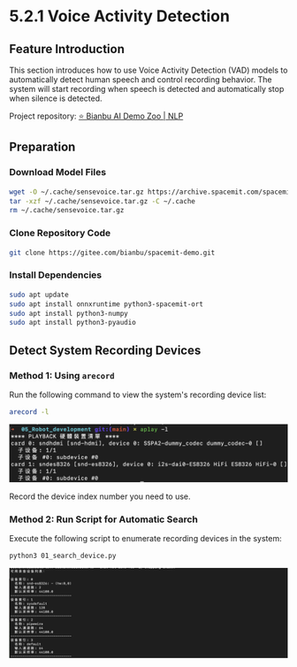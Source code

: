 # 5.2.1 Voice Activity Detection

## Feature Introduction

This section introduces how to use Voice Activity Detection (VAD) models to automatically detect human speech and control recording behavior. The system will start recording when speech is detected and automatically stop when silence is detected.

Project repository: [⭐ Bianbu AI Demo Zoo | NLP](https://gitee.com/bianbu/spacemit-demo.git)

## Preparation

### Download Model Files

```bash
wget -O ~/.cache/sensevoice.tar.gz https://archive.spacemit.com/spacemit-ai/openwebui/sensevoice.tar.gz 
tar -xzf ~/.cache/sensevoice.tar.gz -C ~/.cache
rm ~/.cache/sensevoice.tar.gz
```

### Clone Repository Code

```bash
git clone https://gitee.com/bianbu/spacemit-demo.git
```

### Install Dependencies

```bash
sudo apt update
sudo apt install onnxruntime python3-spacemit-ort
sudo apt install python3-numpy
sudo apt install python3-pyaudio
```

## Detect System Recording Devices

### Method 1: Using `arecord`

Run the following command to view the system's recording device list:

```bash
arecord -l
```

![](images/arecord.jpg)

Record the device index number you need to use.

### Method 2: Run Script for Automatic Search

Execute the following script to enumerate recording devices in the system:

```bash
python3 01_search_device.py
```

![](images/search_device.jpg)